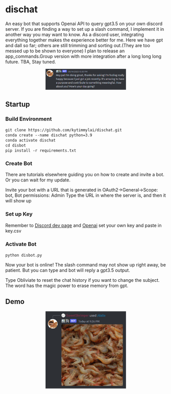 # dischat
An easy bot that supports Openai API to query gpt3.5 on your own discord server.
If you are finding a way to set up a slash command, I implement it in another way you may want to know.
As a discord user, integrating everything together makes the experience better for me. 
Here we have gpt and dall so far; others are still trimming and sorting out.(They are too messed up to be shown to everyone) 
I plan to release an app_commands.Group version with more integration after a long long long future. TBA, Stay tuned.

<p align="center">
<img src="myfriend.png" width=50% height=50% 
class="center">
</p>

## Startup

### Build Environment
```
git clone https://github.com/kytimmylai/dischat.git
conda create --name dischat python=3.9
conda activate dischat
cd disbot
pip install -r requirements.txt
```

### Create Bot

There are tutorials elsewhere guiding you on how to create and invite a bot.
Or you can wait for my update.

Invite your bot with a URL that is generated in OAuth2->General->Scope: bot, Bot permissions: Admin
Type the URL in where the server is, and then it will show up

### Set up Key
Remember to [Discord dev page](https://discord.com/developers/applications) and [Openai](https://platform.openai.com/account/api-keys) set your own key and paste in key.csv

### Activate Bot
```
python disbot.py
```
Now your bot is online! The slash command may not show up right away, be patient.
But you can type and bot will reply a gpt3.5 output.

Type Obliviate to reset the chat history if you want to change the subject. The word has the magic power to erase memory from gpt.

## Demo

<p align="center">
<img src="demo.png" width=50% height=50% 
class="center">
</p>